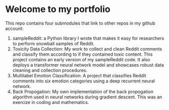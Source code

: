 # Welcome to my portfolio

This repo contains four submodules that link to other repos in my github account:

1. sampleReddit: a Python library I wrote that makes it easy for researchers to perform snowball samples of Reddit.
2. Toxicity Data Collection: My work to collect and clean Reddit comments and classify them according to if they contained toxic content. This project contains an early version of my sampleReddit code. It also deploys a transformer neural network model and showcases robust data cleaning and collection procedures.
3. Multilabel Emotion Classification: A project that classifies Reddit comments into six emotion categories using a deep recurrent neural network.
4. Back Propogation: My own implementation of the back propogation algorithm used in neural networks during gradient descent. This was an exercize in coding and mathematics.
